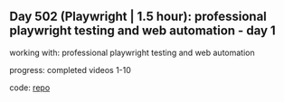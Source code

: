 ## Day 502 (Playwright | 1.5 hour): professional playwright testing and web automation - day 1

working with: professional playwright testing and web automation

progress: completed videos 1-10

code: [repo](https://github.com/alexvyber/professional-playwright-testing-and-web-automation.git)
